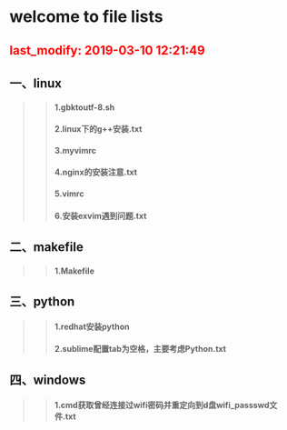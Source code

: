 

welcome to file lists
====
<font color='red'>last_modify: 2019-03-10 12:21:49</font>
-------
## 一、linux<br>
>> ####    1.gbktoutf-8.sh
>> ####    2.linux下的g++安装.txt
>> ####    3.myvimrc
>> ####    4.nginx的安装注意.txt
>> ####    5.vimrc
>> ####    6.安装exvim遇到问题.txt




## 二、makefile<br>
>> ####    1.Makefile




## 三、python<br>
>> ####    1.redhat安装python
>> ####    2.sublime配置tab为空格，主要考虑Python.txt




## 四、windows<br>
>> ####    1.cmd获取曾经连接过wifi密码并重定向到d盘wifi_passswd文件.txt




